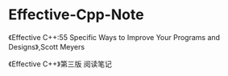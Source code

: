 ﻿# Effective-Cpp-Note
《Effective C++:55 Specific Ways to Improve Your Programs and Designs》,Scott Meyers

《Effective C++》第三版 阅读笔记
